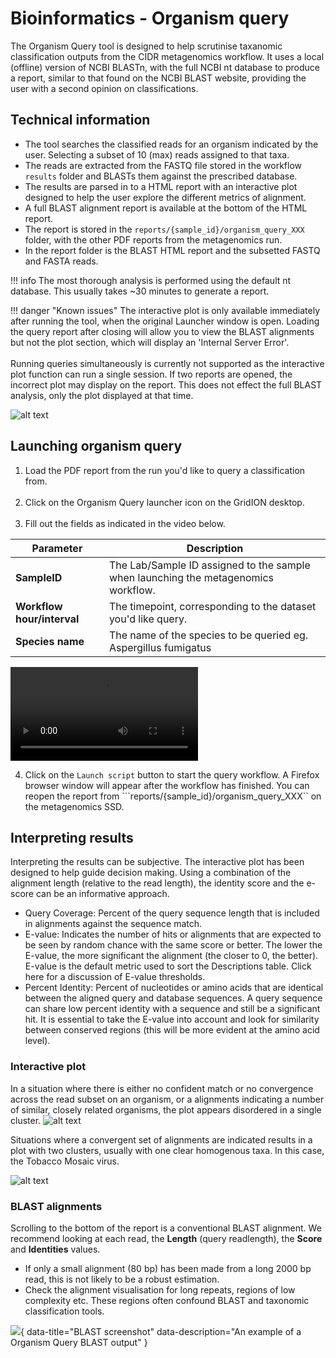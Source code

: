 # Bioinformatics - Organism query

The Organism Query tool is designed to help scrutinise taxanomic classification outputs from the CIDR metagenomics workflow. It uses a local (offline) version of NCBI BLASTn, with the full NCBI nt database to produce a report, similar to that found on the NCBI BLAST website, providing the user with a second opinion on classifications.

## Technical information

* The tool searches the classified reads for an organism indicated by the user. Selecting a subset of 10 (max) reads assigned to that taxa.
* The reads are extracted from the FASTQ file stored in the workflow ```results``` folder and BLASTs them against the prescribed database.
* The results are parsed in to a HTML report with an interactive plot designed to help the user explore the different metrics of alignment.
* A full BLAST alignment report is available at the bottom of the HTML report.
* The report is stored in the ```reports/{sample_id}/organism_query_XXX``` folder, with the other PDF reports from the metagenomics run.
* In the report folder is the BLAST HTML report and the subsetted FASTQ and FASTA reads.

!!! info 
    The most thorough analysis is performed using the default nt database. This usually takes ~30 minutes to generate a report.

!!! danger "Known issues"
    The interactive plot is only available immediately after running the tool, when the original Launcher window is open. Loading the query report after closing will allow you to view the BLAST alignments but not the plot section, which will display an 'Internal Server Error'.
    <br><br>
    Running queries simultaneously is currently not supported as the interactive plot function can run a single session. If two reports are opened, the incorrect plot may display on the report. This does not effect the full BLAST analysis, only the plot displayed at that time.

![alt text](./img/organism_query_blank.png)

## Launching organism query

1. Load the PDF report from the run you'd like to query a classification from.
<br><br>
2. Click on the Organism Query launcher icon on the GridION desktop.
<br><br>
3. Fill out the fields as indicated in the video below.

| Parameter     | Description                          |
| ----------- | ------------------------------------ |
|**SampleID**|The Lab/Sample ID assigned to the sample when launching the metagenomics workflow. |
|**Workflow hour/interval**|The timepoint, corresponding to the dataset you'd like query.|
|**Species name**|The name of the species to be queried eg. Aspergillus fumigatus|

![type:video](./videos/organism_query.mkv)

4. Click on the ```Launch script``` button to start the query workflow. A Firefox browser window will appear after the workflow has finished. You can reopen the report from ```reports/{sample_id}/organism_query_XXX`` on the metagenomics SSD. 

## Interpreting results

Interpreting the results can be subjective. The interactive plot has been designed to help guide decision making. Using a combination of the alignment length (relative to the read length), the identity score and the e-score can be an informative approach.

* Query Coverage: Percent of the query sequence length that is included in alignments against the sequence match.
* E-value: Indicates the number of hits or alignments that are expected to be seen by random chance with the same score or better. The lower the E-value, the more significant the alignment (the closer to 0, the better). E-value is the default metric used to sort the Descriptions table. Click here for a discussion of E-value thresholds.
* Percent Identity: Percent of nucleotides or amino acids that are identical between the aligned query and database sequences. A query sequence can share low percent identity with a sequence and still be a significant hit. It is essential to take the E-value into account and look for similarity between conserved regions (this will be more evident at the amino acid level).

### Interactive plot
In a situation where there is either no confident match or no convergence across the read subset on an organism, or a alignments indicating a number of similar, closely related organisms, the plot appears disordered in a single cluster.
![alt text](./img/organism_query_plot_undecided.png)

Situations where a convergent set of alignments are indicated results in a plot with two clusters, usually with one clear homogenous taxa. In this case, the Tobacco Mosaic virus.

![alt text](./img/plot_decided.png)

### BLAST alignments 

Scrolling to the bottom of the report is a conventional BLAST alignment. We recommend looking at each read, the **Length** (query readlength), the **Score** and **Identities** values. 

* If only a small alignment (80 bp) has been made from a long 2000 bp read, this is not likely to be a robust estimation. 
* Check the alignment visualisation for long repeats, regions of low complexity etc. These regions often confound BLAST and taxonomic classification tools.

![](./img/organism_query_blast.png){ data-title="BLAST screenshot" data-description="An example of a Organism Query BLAST output" }